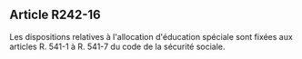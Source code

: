 ## Article R242-16

Les dispositions relatives à l'allocation d'éducation spéciale sont fixées aux articles R. 541-1 à R. 541-7 du
code de la sécurité sociale.


